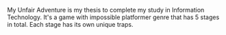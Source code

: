 My Unfair Adventure is my thesis to complete my study in Information Technology. It's a game with impossible platformer genre that has 5 stages in total. Each stage has its own unique traps.
